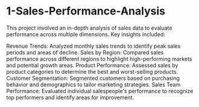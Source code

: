 # 1-Sales-Performance-Analysis

This project involved an in-depth analysis of sales data to evaluate performance across multiple dimensions. Key insights included:

Revenue Trends: Analyzed monthly sales trends to identify peak sales periods and areas of decline.
Sales by Region: Compared sales performance across different regions to highlight high-performing markets and potential growth areas.
Product Performance: Assessed sales by product categories to determine the best and worst-selling products.
Customer Segmentation: Segmented customers based on purchasing behavior and demographics to tailor marketing strategies.
Sales Team Performance: Evaluated individual salespeople's performance to recognize top performers and identify areas for improvement.
